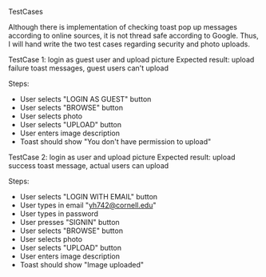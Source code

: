 TestCases

Although there is implementation of checking toast pop up messages according to online sources, it is not thread safe according to Google. Thus, I will hand write the two test cases regarding security and photo uploads.

TestCase 1: login as guest user and upload picture
Expected result: upload failure toast messages, guest users can't upload

Steps:
- User selects "LOGIN AS GUEST" button
- User selects "BROWSE" button
- User selects photo
- User selects "UPLOAD" button
- User enters image description
- Toast should show "You don't have permission to upload"

TestCase 2: login as user and upload picture
Expected result: upload success toast message, actual users can upload

Steps:
- User selects "LOGIN WITH EMAIL" button
- User types in email "yh742@cornell.edu"
- User types in password
- User presses "SIGNIN" button
- User selects "BROWSE" button
- User selects photo
- User selects "UPLOAD" button
- User enters image description
- Toast should show "Image uploaded"
